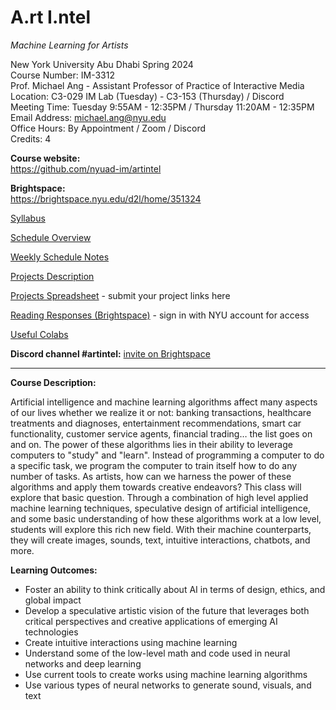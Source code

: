 # A.rt I.ntel
_Machine Learning for Artists_<br/>

New York University Abu Dhabi Spring 2024<br/>
Course Number: IM-3312<br />
Prof. Michael Ang -  Assistant Professor of Practice of Interactive Media<br />
Location: C3-029 IM Lab (Tuesday) - C3-153 (Thursday) / Discord<br />
Meeting Time: Tuesday 9:55AM - 12:35PM / Thursday 11:20AM - 12:35PM<br />
Email Address: michael.ang@nyu.edu<br />
Office Hours: By Appointment / Zoom / Discord<br />
Credits: 4<br />

**Course website:<br />**
https://github.com/nyuad-im/artintel

**Brightspace:<br />**
https://brightspace.nyu.edu/d2l/home/351324

[Syllabus](https://github.com/nyuad-im/artintel/blob/master/Syllabus.md)

[Schedule Overview](https://docs.google.com/spreadsheets/d/1kMoCvW7T05H2LyPIRy9KwfkOGXIJbhbk2xHkNOD9AYw/edit?usp=sharing)

[Weekly Schedule Notes](https://github.com/nyuad-im/artintel/blob/master/WeeklySchedule.md)

[Projects Description](Projects.md)

[Projects Spreadsheet](https://docs.google.com/spreadsheets/d/1_eyQ4XfzGKpqMIW7FatoDbHBJSAqyPfrkKcyCI66gbI/edit?usp=sharing) - submit your project links here

[Reading Responses (Brightspace)](https://brightspace.nyu.edu/d2l/le/351324/discussions/List) - sign in with NYU account for access

[Useful Colabs](UsefulColabs.md)


**Discord channel #artintel:** [invite on Brightspace](https://brightspace.nyu.edu/d2l/le/lessons/351324/units/9729132)


---
**Course Description:**

Artificial intelligence and machine learning algorithms affect many aspects of our lives whether we realize it or not: banking transactions, healthcare treatments and diagnoses, entertainment recommendations, smart car functionality, customer service agents, financial trading… the list goes on and on. The power of these algorithms lies in their ability to leverage computers to "study" and "learn". Instead of programming a computer to do a specific task, we program the computer to train itself how to do any number of tasks. As artists, how can we harness the power of these algorithms and apply them towards creative endeavors? This class will explore that basic question. Through a combination of high level applied machine learning techniques, speculative design of artificial intelligence, and some basic understanding of how these algorithms work at a low level, students will explore this rich new field. With their machine counterparts, they will create images, sounds, text, intuitive interactions, chatbots, and more.

**Learning Outcomes:**

* Foster an ability to think critically about AI in terms of design, ethics, and global impact
* Develop a speculative artistic vision of the future that leverages both critical perspectives and creative applications of emerging AI technologies
* Create intuitive interactions using machine learning
* Understand some of the low-level math and code used in neural networks and deep learning
* Use current tools to create works using machine learning algorithms
* Use various types of neural networks to generate sound, visuals, and text
